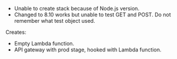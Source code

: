- Unable to create stack because of Node.js version.
- Changed to 8.10 works but unable to test GET and POST. Do not remember what test object used.

Creates:
- Empty Lambda function.
- API gateway with prod stage, hooked with Lambda function.